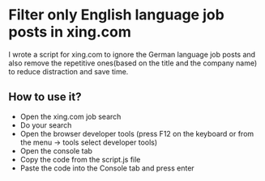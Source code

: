 # Filter only English language job posts in xing.com
I wrote a script for xing.com to ignore the German language job posts and also remove the repetitive ones(based on the title and the company name) to reduce distraction and save time.

## How to use it?
- Open the xing.com job search
- Do your search
- Open the browser developer tools (press F12 on the keyboard or from the menu -> tools select developer tools)
- Open the console tab
- Copy the code from the script.js file
- Paste the code into the Console tab and press enter
